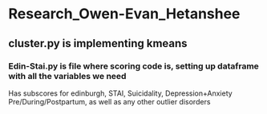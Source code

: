 # Research_Owen-Evan_Hetanshee

## cluster.py is implementing kmeans

### Edin-Stai.py is file where scoring code is, setting up dataframe with all the variables we need
Has subscores for edinburgh, STAI, Suicidality, Depression+Anxiety Pre/During/Postpartum, as well as any other outlier disorders







